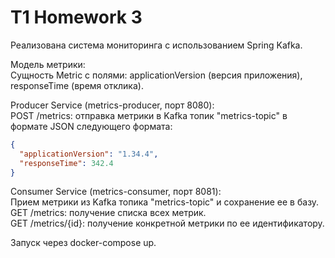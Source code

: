 # T1 Homework 3

Реализована система мониторинга с использованием Spring Kafka.

Модель метрики:\
Сущность Metric с полями: applicationVersion (версия приложения), responseTime (время отклика).

Producer Service (metrics-producer, порт 8080):\
POST /metrics: отправка метрики в Kafka топик "metrics-topic" в формате JSON следующего формата:
```json
{
  "applicationVersion": "1.34.4",
  "responseTime": 342.4
}
```

Consumer Service (metrics-consumer, порт 8081):\
Прием метрики из Kafka топика "metrics-topic" и сохранение ее в базу.\
GET /metrics: получение списка всех метрик.\
GET /metrics/{id}: получение конкретной метрики по ее идентификатору.

Запуск через docker-compose up.